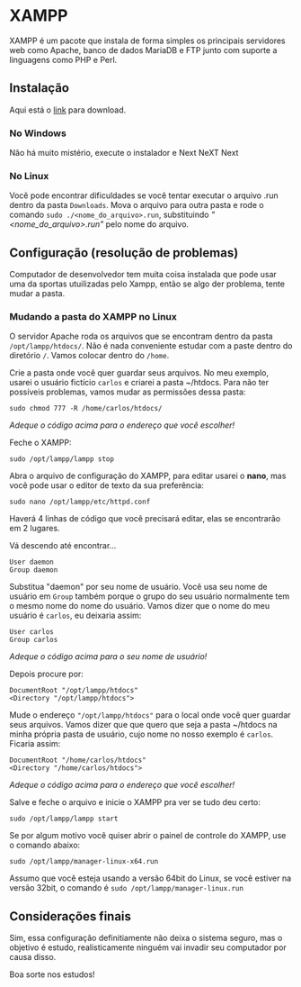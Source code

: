 # XAMPP

XAMPP é um pacote que instala de forma simples os principais servidores web como Apache, banco de dados MariaDB e FTP junto com suporte a linguagens como PHP e Perl.

## Instalação

Aqui está o [link](https://www.apachefriends.org/) para download.

### No Windows

Não há muito mistério, execute o instalador e Next NeXT Next

### No Linux

Você pode encontrar dificuldades se você tentar executar o arquivo .run dentro da pasta `Downloads`. Mova o arquivo para outra pasta e rode o comando `sudo ./<nome_do_arquivo>.run`, substituindo *"<nome_do_arquivo>.run"* pelo nome do arquivo.

## Configuração (resolução de problemas)

Computador de desenvolvedor tem muita coisa instalada que pode usar uma da sportas utuilizadas pelo Xampp, então se algo der problema, tente mudar a pasta.

### Mudando a pasta do XAMPP no Linux

O servidor Apache roda os arquivos que se encontram dentro da pasta `/opt/lampp/htdocs/`. Não é nada conveniente estudar com a paste dentro do diretório `/`. Vamos colocar dentro do `/home`.

Crie a pasta onde você quer guardar seus arquivos. No meu exemplo, usarei o usuário fictício `carlos` e criarei a pasta ~/htdocs. Para não ter possíveis problemas, vamos mudar as permissões dessa pasta:

    sudo chmod 777 -R /home/carlos/htdocs/

*Adeque o código acima para o endereço que você escolher!* 

Feche o XAMPP:

    sudo /opt/lampp/lampp stop

Abra o arquivo de configuração do XAMPP, para editar usarei o **nano**, mas você pode usar o editor de texto da sua preferência:

    sudo nano /opt/lampp/etc/httpd.conf

Haverá 4 linhas de código que você precisará editar, elas se encontrarão em 2 lugares.

Vá descendo até encontrar...

    User daemon
    Group daemon

Substitua "daemon" por seu nome de usuário. Você usa seu nome de usuário em `Group` também porque o grupo do seu usuário normalmente tem o mesmo nome do nome do usuário. Vamos dizer que o nome do meu usuário é `carlos`, eu deixaria assim:

    User carlos
    Group carlos

*Adeque o código acima para o seu nome de usuário!* 

Depois procure por:

    DocumentRoot "/opt/lampp/htdocs"
    <Directory "/opt/lampp/htdocs">

Mude o endereço `"/opt/lampp/htdocs"` para o local onde você quer guardar seus arquivos. Vamos dizer que que quero que seja a pasta ~/htdocs na minha própria pasta de usuário, cujo nome no nosso exemplo é `carlos`. Ficaria assim:

    DocumentRoot "/home/carlos/htdocs"
    <Directory "/home/carlos/htdocs">

*Adeque o código acima para o endereço que você escolher!*

Salve e feche o arquivo e inicie o XAMPP pra ver se tudo deu certo:

    sudo /opt/lampp/lampp start

Se por algum motivo você quiser abrir o painel de controle do XAMPP, use o comando abaixo:

    sudo /opt/lampp/manager-linux-x64.run

Assumo que você esteja usando a versão 64bit do Linux, se você estiver na versão 32bit, o comando é `sudo /opt/lampp/manager-linux.run`

## Considerações finais

Sim, essa configuração definitiamente não deixa o sistema seguro, mas o objetivo é estudo, realisticamente ninguém vai invadir seu computador por causa disso.

Boa sorte nos estudos!